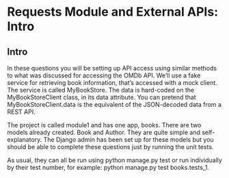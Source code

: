 # Requests Module and External APIs: Intro

## Intro
In these questions you will be setting up API access using similar methods to what was discussed for accessing the OMDb API. We’ll use a fake service for retrieving book information, that’s accessed with a mock client. The service is called MyBookStore. The data is hard-coded on the MyBookStoreClient class, in its data attribute. You can pretend that MyBookStoreClient.data is the equivalent of the JSON-decoded data from a REST API.

The project is called module1 and has one app, books. There are two models already created. Book and Author. They are quite simple and self-explanatory. The Django admin has been set up for these models but you should be able to complete these questions just by running the unit tests.

As usual, they can all be run using python manage.py test or run individually by their test number, for example: python manage.py test books.tests_1.
